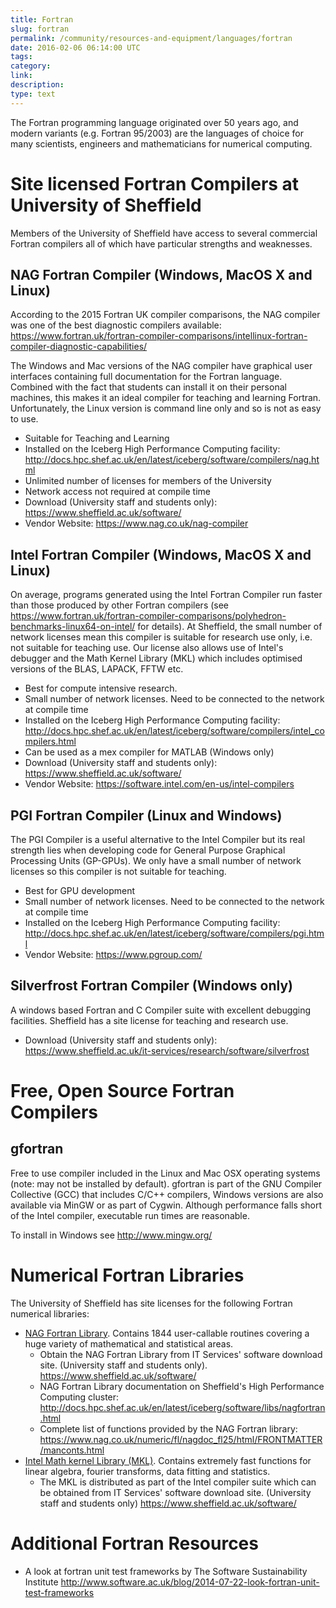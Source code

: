 ```yaml
---
title: Fortran 
slug: fortran 
permalink: /community/resources-and-equipment/languages/fortran
date: 2016-02-06 06:14:00 UTC 
tags:
category: 
link: 
description: 
type: text
---
```


The Fortran programming language originated over 50 years ago, and
modern variants (e.g. Fortran 95/2003) are the languages of choice for
many scientists, engineers and mathematicians for numerical computing.

Site licensed Fortran Compilers at University of Sheffield
==========================================================

Members of the University of Sheffield have access to several commercial
Fortran compilers all of which have particular strengths and weaknesses.

NAG Fortran Compiler (Windows, MacOS X and Linux)
-------------------------------------------------

According to the 2015 Fortran UK compiler comparisons, the NAG compiler
was one of the best diagnostic compilers available:
<https://www.fortran.uk/fortran-compiler-comparisons/intellinux-fortran-compiler-diagnostic-capabilities/>

The Windows and Mac versions of the NAG compiler have graphical user
interfaces containing full documentation for the Fortran language.
Combined with the fact that students can install it on their personal
machines, this makes it an ideal compiler for teaching and learning
Fortran. Unfortunately, the Linux version is command line only and so is
not as easy to use.

-   Suitable for Teaching and Learning
-   Installed on the Iceberg High Performance Computing facility:
    <http://docs.hpc.shef.ac.uk/en/latest/iceberg/software/compilers/nag.html>
-   Unlimited number of licenses for members of the University
-   Network access not required at compile time
-   Download (University staff and students only):
    <https://www.sheffield.ac.uk/software/>
-   Vendor Website: <https://www.nag.co.uk/nag-compiler>

Intel Fortran Compiler (Windows, MacOS X and Linux)
---------------------------------------------------

On average, programs generated using the Intel Fortran Compiler run
faster than those produced by other Fortran compilers (see
<https://www.fortran.uk/fortran-compiler-comparisons/polyhedron-benchmarks-linux64-on-intel/>
for details). At Sheffield, the small number of network licenses mean
this compiler is suitable for research use only, i.e. not suitable for
teaching use. Our license also allows use of Intel's debugger and the
Math Kernel Library (MKL) which includes optimised versions of the BLAS,
LAPACK, FFTW etc.

-   Best for compute intensive research.
-   Small number of network licenses. Need to be connected to the
    network at compile time
-   Installed on the Iceberg High Performance Computing facility:
    <http://docs.hpc.shef.ac.uk/en/latest/iceberg/software/compilers/intel_compilers.html>
-   Can be used as a mex compiler for MATLAB (Windows only)
-   Download (University staff and students only):
    <https://www.sheffield.ac.uk/software/>
-   Vendor Website: <https://software.intel.com/en-us/intel-compilers>

PGI Fortran Compiler (Linux and Windows)
----------------------------------------

The PGI Compiler is a useful alternative to the Intel Compiler but its
real strength lies when developing code for General Purpose Graphical
Processing Units (GP-GPUs). We only have a small number of network
licenses so this compiler is not suitable for teaching.

-   Best for GPU development
-   Small number of network licenses. Need to be connected to the
    network at compile time
-   Installed on the Iceberg High Performance Computing facility:
    <http://docs.hpc.shef.ac.uk/en/latest/iceberg/software/compilers/pgi.html>
-   Vendor Website: <https://www.pgroup.com/>

Silverfrost Fortran Compiler (Windows only)
-------------------------------------------

A windows based Fortran and C Compiler suite with excellent debugging
facilities. Sheffield has a site license for teaching and research use.

-   Download (University staff and students only):
    <https://www.sheffield.ac.uk/it-services/research/software/silverfrost>

Free, Open Source Fortran Compilers
===================================

gfortran
--------

Free to use compiler included in the Linux and Mac OSX operating systems
(note: may not be installed by default). gfortran is part of the GNU
Compiler Collective (GCC) that includes C/C++ compilers, Windows
versions are also available via MinGW or as part of Cygwin. Although
performance falls short of the Intel compiler, executable run times are
reasonable.

To install in Windows see <http://www.mingw.org/>

Numerical Fortran Libraries
===========================

The University of Sheffield has site licenses for the following Fortran
numerical libraries:

-   [NAG Fortran Library](https://www.nag.co.uk/nag-fortran-library).
    Contains 1844 user-callable routines covering a huge variety of
    mathematical and statistical areas.
    -   Obtain the NAG Fortran Library from IT Services' software download
        site. (University staff and students only).
        <https://www.sheffield.ac.uk/software/>
    -   NAG Fortran Library documentation on Sheffield's High
        Performance Computing cluster:
        <http://docs.hpc.shef.ac.uk/en/latest/iceberg/software/libs/nagfortran.html>
    -   Complete list of functions provided by the NAG Fortran library:
        <https://www.nag.co.uk/numeric/fl/nagdoc_fl25/html/FRONTMATTER/manconts.html>
-   [Intel Math kernel Library
    (MKL)](https://software.intel.com/en-us/mkl). Contains extremely
    fast functions for linear algebra, fourier transforms, data fitting
    and statistics.
    -   The MKL is distributed as part of the Intel compiler suite which
        can be obtained from IT Services' software download site. (University
        staff and students only) <https://www.sheffield.ac.uk/software/>

Additional Fortran Resources
============================

-   A look at fortran unit test frameworks by The Software
    Sustainability Institute
    <http://www.software.ac.uk/blog/2014-07-22-look-fortran-unit-test-frameworks>

